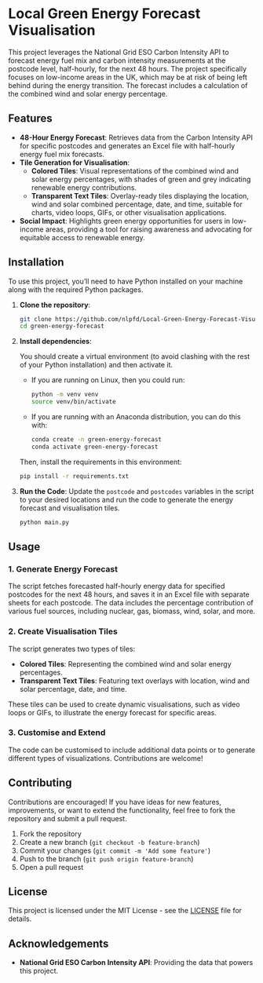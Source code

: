# Local Green Energy Forecast Visualisation

This project leverages the National Grid ESO Carbon Intensity API to forecast energy fuel mix and carbon intensity measurements at the postcode level, half-hourly, for the next 48 hours. The project specifically focuses on low-income areas in the UK, which may be at risk of being left behind during the energy transition. The forecast includes a calculation of the combined wind and solar energy percentage.

## Features

- **48-Hour Energy Forecast**: Retrieves data from the Carbon Intensity API for specific postcodes and generates an Excel file with half-hourly energy fuel mix forecasts.
- **Tile Generation for Visualisation**:
  - **Colored Tiles**: Visual representations of the combined wind and solar energy percentages, with shades of green and grey indicating renewable energy contributions.
  - **Transparent Text Tiles**: Overlay-ready tiles displaying the location, wind and solar combined percentage, date, and time, suitable for charts, video loops, GIFs, or other visualisation applications.
- **Social Impact**: Highlights green energy opportunities for users in low-income areas, providing a tool for raising awareness and advocating for equitable access to renewable energy.

## Installation

To use this project, you’ll need to have Python installed on your machine along with the required Python packages.

1. **Clone the repository**:
   ```bash
   git clone https://github.com/nlpfd/Local-Green-Energy-Forecast-Visualisation.git green-energy-forecast
   cd green-energy-forecast
   ```

2. **Install dependencies**:

   You should create a virtual environment (to avoid clashing with the rest of your Python installation) and then activate it.

   - If you are running on Linux, then you could run:

      ```bash
      python -m venv venv
      source venv/bin/activate
      ```

   - If you are running with an Anaconda distribution, you can do this with:
      ```bash
      conda create -n green-energy-forecast
      conda activate green-energy-forecast
      ```

   Then, install the requirements in this environment:

   ```bash
   pip install -r requirements.txt
   ```


3. **Run the Code**:
   Update the `postcode` and `postcodes` variables in the script to your desired locations and run the code to generate the energy forecast and visualisation tiles.
   ```bash
   python main.py
   ```

## Usage

### 1. Generate Energy Forecast

The script fetches forecasted half-hourly energy data for specified postcodes for the next 48 hours, and saves it in an Excel file with separate sheets for each postcode. The data includes the percentage contribution of various fuel sources, including nuclear, gas, biomass, wind, solar, and more.

### 2. Create Visualisation Tiles

The script generates two types of tiles:

- **Colored Tiles**: Representing the combined wind and solar energy percentages.
- **Transparent Text Tiles**: Featuring text overlays with location, wind and solar percentage, date, and time.

These tiles can be used to create dynamic visualisations, such as video loops or GIFs, to illustrate the energy forecast for specific areas.

### 3. Customise and Extend

The code can be customised to include additional data points or to generate different types of visualizations. Contributions are welcome!

## Contributing

Contributions are encouraged! If you have ideas for new features, improvements, or want to extend the functionality, feel free to fork the repository and submit a pull request.

1. Fork the repository
2. Create a new branch (`git checkout -b feature-branch`)
3. Commit your changes (`git commit -m 'Add some feature'`)
4. Push to the branch (`git push origin feature-branch`)
5. Open a pull request

## License

This project is licensed under the MIT License - see the [LICENSE](LICENSE) file for details.

## Acknowledgements

- **National Grid ESO Carbon Intensity API**: Providing the data that powers this project.
